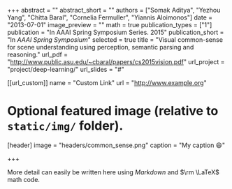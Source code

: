 +++
abstract = ""
abstract_short = ""
authors = ["Somak Aditya", "Yezhou Yang", "Chitta Baral", "Cornelia Fermuller", "Yiannis Aloimonos"]
date = "2013-07-01"
image_preview = ""
math = true
publication_types = ["1"]
publication = "In AAAI Spring Symposium Series. 2015"
publication_short = "In *AAAI Spring Symposium*"
selected = true
title = "Visual common-sense for scene understanding using perception, semantic parsing and reasoning."
url_pdf = "http://www.public.asu.edu/~cbaral/papers/cs2015vision.pdf"
url_project = "project/deep-learning/"
url_slides = "#"

[[url_custom]]
name = "Custom Link"
url = "http://www.example.org"

# Optional featured image (relative to `static/img/` folder).
[header]
image = "headers/common_sense.png"
caption = "My caption :smile:"

+++

More detail can easily be written here using *Markdown* and $\rm \LaTeX$ math code.
